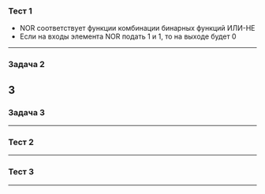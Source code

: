 ### Тест 1
- NOR соответствует функции комбинации бинарных функций ИЛИ-НЕ
- Если на входы элемента NOR подать 1 и 1, то на выходе будет 0 
-------------------------

### Задача 2
3
-------------------------

### Задача 3
-------------------------

### Тест 2
-------------------------

### Тест 3
-------------------------